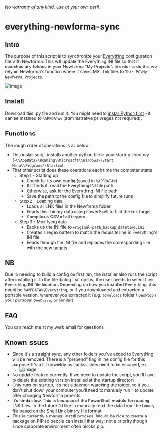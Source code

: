 *No warranty of any kind. Use at your own peril.*

# everything-newforma-sync
## Intro
The purpose of this script is to synchronize your [Everything](https://www.voidtools.com/) configuration file with Newforma. This will update the Everything INI file so that it searches any folders in your Newforma "My Projects". In order to do this we rely on Newforma's function where it saves MS `.lnk` files to `This PC\My Newforma Projects`.

![image](https://github.com/KaiStarkk/everything-newforma-sync/assets/1722064/9bdc3fe2-5794-4d5a-8a89-7797ce578f81)

## Install
Download this .py file and run it.
You might need to [install Python first](https://www.python.org/downloads/) - it can be installed to `%APPDATA%` (administrative privileges not required).

## Functions
The rough order of operations is as below:
- This install script installs another python file in your startup directory (`~\\AppData\\Roaming\\Microsoft\\Windows\\Start Menu\\Programs\\Startup`).
- That other script does these operations each time the computer starts
    - Step 1 - Starting up
        - Check for its own config (saved in `%APPDATA%`)
        - If it finds it, read the Everything INI file path
        - Otherwise, ask for the Everything INI file path
        - Save the path to the config file to simplify future runs
    - Step 2 - Loading data
        - Loads all LNK files in the Newforma folder
        - Reads their binary data using PowerShell to find the link target
        - Compiles a CSV of all targets
    - Step 3 - Modifying data
        - Backs up the INI file to `original-path_backup_datetime.ini` 
        - Creates a regex pattern to match the requisite line in Everything's INI file
        - Reads through the INI file and replaces the corresponding line with the new targets

## NB
Due to needing to build a config on first run, the installer also runs the script after installing it. In the file dialog that opens, the user needs to select their Everything.INI file location. Depending on how you installed Everything, this might be `%APPDATA%\Everything`, or if you downloaded and extracted a portable version, wherever you extracted it (e.g. `Downloads` folder / `Desktop` / your personal `OneDrive`, or similar).

## FAQ
You can reach me at my work email for questions.

## Known issues
- Since it's a straight sync, any other folders you've added to Everything will be removed. There is a "prepend" flag in the config file for this purpose. It's a bit unwieldy as backslashes need to be escaped, e.g.
    - ![image](https://github.com/KaiStarkk/everything-newforma-sync/assets/1722064/6ed293ee-a230-4c31-8061-9bb3c498b2d1)
- No update feature currently. If we need to update the script, you'll have to delete the existing version installed at the startup directory 
- Only runs on startup, it's not a daemon watching the folder, so if you don't shut down your computer you'll need to manually run it to update after changing Newforma proejcts.
- It's kinda slow. This is because of the PowerShell module for reading LNK files. In the future I'd like to manually read the data from the binary file based on the [Shell Link binary file format](https://learn.microsoft.com/en-us/openspecs/windows_protocols/ms-shllink/16cb4ca1-9339-4d0c-a68d-bf1d6cc0f943)
- This is currently a manual install process. Would be nice to create a package on PIP so people can install that way; not a priority though since corporate environment often blocks pip.
